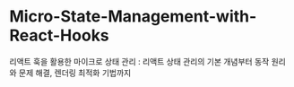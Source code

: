 # Micro-State-Management-with-React-Hooks
리액트 훅을 활용한 마이크로 상태 관리 :  리액트 상태 관리의 기본 개념부터 동작 원리와 문제 해결, 렌더링 최적화 기법까지
